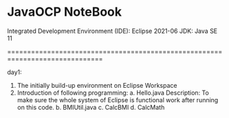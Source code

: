# JavaOCP NoteBook
Integrated Development Environment (IDE): Eclipse 2021-06
JDK: Java SE 11

==============================================================================

day1:
1. The initially build-up environment on Eclipse Workspace
2. Introduction of following programming:
a. Hello.java
Description: To make sure the whole system of Eclipse is functional work after running on this code.
b. BMIUtil.java
c. CalcBMI
d. CalcMath

